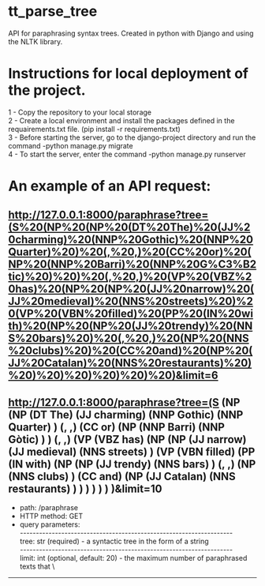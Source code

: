 # tt_parse_tree
API for paraphrasing syntax trees. Created in python with Django and using the NLTK library.
# Instructions for local deployment of the project.
1 - Copy the repository to your local storage \
2 - Create a local environment and install the packages defined in the requairements.txt file. (pip install -r requirements.txt) \
3 - Before starting the server, go to the django-project directory and run the command  -python manage.py migrate \
4 - To start the server, enter the command -python manage.py runserver
# An example of an API request:
http://127.0.0.1:8000/paraphrase?tree=(S%20(NP%20(NP%20(DT%20The)%20(JJ%20charming)%20(NNP%20Gothic)%20(NNP%20Quarter)%20)%20(,%20,)%20(CC%20or)%20(NP%20(NNP%20Barri)%20(NNP%20G%C3%B2tic)%20)%20)%20(,%20,)%20(VP%20(VBZ%20has)%20(NP%20(NP%20(JJ%20narrow)%20(JJ%20medieval)%20(NNS%20streets)%20)%20(VP%20(VBN%20filled)%20(PP%20(IN%20with)%20(NP%20(NP%20(JJ%20trendy)%20(NNS%20bars)%20)%20(,%20,)%20(NP%20(NNS%20clubs)%20)%20(CC%20and)%20(NP%20(JJ%20Catalan)%20(NNS%20restaurants)%20)%20)%20)%20)%20)%20)%20)&limit=6
-
http://127.0.0.1:8000/paraphrase?tree=(S (NP (NP (DT The) (JJ charming) (NNP Gothic) (NNP Quarter) ) (, ,) (CC or) (NP (NNP Barri) (NNP Gòtic) ) ) (, ,) (VP (VBZ has) (NP (NP (JJ narrow) (JJ medieval) (NNS streets) ) (VP (VBN filled) (PP (IN with) (NP (NP (JJ trendy) (NNS bars) ) (, ,) (NP (NNS clubs) ) (CC and) (NP (JJ Catalan) (NNS restaurants) ) ) ) ) ) ) )&limit=10
-
- path: /paraphrase
- HTTP method: GET
- query parameters: \
------------------------------------------------------------------- \
tree: str (required) - a syntactic tree in the form of a string \
------------------------------------------------------------------- \
limit: int (optional, default: 20) - the maximum number of paraphrased texts that \
---------------------------------------------------------------------
